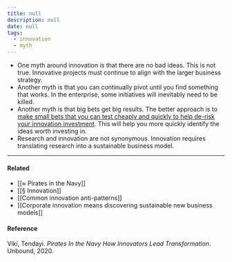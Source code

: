 ```yaml
---
title: null
description: null
date: null
tags:
  - innovation
  - myth
---
```


- One myth around innovation is that there are no bad ideas. This is not true. Innovative projects must continue to align with the larger business strategy.
- Another myth is that you can continually pivot until you find something that works. In the enterprise, some initiatives will inevitably need to be killed.
- Another myth is that big bets get big results. The better approach is to [make small bets that you can test cheaply and quickly to help de-risk your innovation investment](https://publish.obsidian.md/mobydiction/notes/De-risk+innovation+by+making+smaller+bets). This will help you more quickly identify the ideas worth investing in.
- Research and innovation are not synonymous. Innovation requires translating research into a sustainable business model.

---

#### Related

- [[≈ Pirates in the Navy]]
- [[§ Innovation]]
- [[Common innovation anti-patterns]]
- [[Corporate innovation means discovering sustainable new business models]]

#### Reference

Viki, Tendayi. _Pirates In the Navy How Innovators Lead Transformation_. Unbound, 2020.
